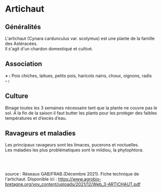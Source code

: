 # Artichaut

## Généralités  

L'artichaut (Cynara cardunculus var. scolymus) est une plante de la famille des Astéracées.  
Il s'agit d'un chardon domestiqué et cultivé.

## Association  

**+ :** Pois chiches, laitues, petits pois, haricots nains, choux, oignons, radis  
**- :** 

## Culture  

Binage toutes les 3 semaines nécessaire tant que la plante ne couvre pas le sol. A la fin de la saison il faut butter les plants pour les protéger des faibles températures et d’excès d’eau.  

## Ravageurs et maladies  

Les principaux ravageurs sont les limaces, pucerons et noctuelles.  
Les maladies les plus problématiques sont le mildiou, la phytophtora.
  
<br>  
<br>
      
source : Réseaux GAB/FRAB.(Décembre 2021). Fiche technique de l'artichaut. Disponible ici : https://www.agrobio-bretagne.org/voy_content/uploads/2021/12/Web_3-ARTICHAUT.pdf



